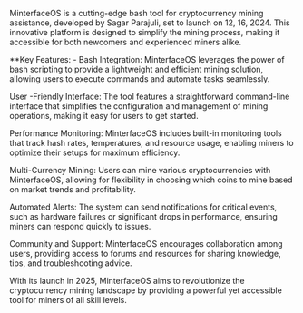 MinterfaceOS is a cutting-edge bash tool for cryptocurrency mining assistance, developed by Sagar Parajuli, set to launch on 12, 16, 2024. This innovative platform is designed to simplify the mining process, making it accessible for both newcomers and experienced miners alike.

**Key Features: - Bash Integration: MinterfaceOS leverages the power of bash scripting to provide a lightweight and efficient mining solution, allowing users to execute commands and automate tasks seamlessly.

User -Friendly Interface: The tool features a straightforward command-line interface that simplifies the configuration and management of mining operations, making it easy for users to get started.

Performance Monitoring: MinterfaceOS includes built-in monitoring tools that track hash rates, temperatures, and resource usage, enabling miners to optimize their setups for maximum efficiency.

Multi-Currency Mining: Users can mine various cryptocurrencies with MinterfaceOS, allowing for flexibility in choosing which coins to mine based on market trends and profitability.

Automated Alerts: The system can send notifications for critical events, such as hardware failures or significant drops in performance, ensuring miners can respond quickly to issues.

Community and Support: MinterfaceOS encourages collaboration among users, providing access to forums and resources for sharing knowledge, tips, and troubleshooting advice.

With its launch in 2025, MinterfaceOS aims to revolutionize the cryptocurrency mining landscape by providing a powerful yet accessible tool for miners of all skill levels.




